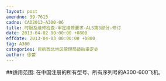 ```yaml
---
layout: post
amendno: 39-7615
cadno: CAD2013-A300-06
title: 时限及维修检查-审定维修要求-ALS第3部分-修订
date: 2013-04-02 00:00:00 +0800
effdate: 2013-04-03 00:00:00 +0800
tag: A300
categories: 民航西北地区管理局适航审定处
author: 徐蕾
---
```


##适用范围:
在中国注册的所有型号、所有序列号的A300-600飞机。

